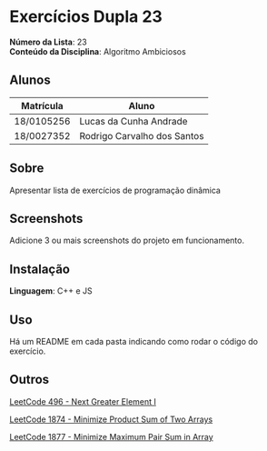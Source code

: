 # Exercícios Dupla 23

**Número da Lista**: 23<br>
**Conteúdo da Disciplina**: Algoritmo Ambiciosos<br>

## Alunos
|Matrícula | Aluno |
| -- | -- |
| 18/0105256 | Lucas da Cunha Andrade |
| 18/0027352 | Rodrigo Carvalho dos Santos |

## Sobre
Apresentar lista de exercícios de programação dinâmica

## Screenshots
Adicione 3 ou mais screenshots do projeto em funcionamento.

## Instalação
**Linguagem**: C++ e JS<br>

## Uso
Há um README em cada pasta indicando como rodar o código do exercício.

## Outros
[LeetCode 496 - Next Greater Element I](https://leetcode.com/problems/next-greater-element-i/)

[LeetCode 1874 - Minimize Product Sum of Two Arrays](https://leetcode.com/problems/minimize-product-sum-of-two-arrays/)

[LeetCode 1877 - Minimize Maximum Pair Sum in Array](https://leetcode.com/problems/minimize-maximum-pair-sum-in-array/)





